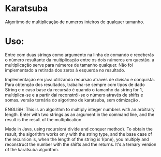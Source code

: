 # Karatsuba
Algoritmo de multiplicação de numeros inteiros de qualquer tamanho. 
# Uso:
Entre com duas strings como argumento na linha de comando e receberás o número resultante da multiplicação entre os dois números em questão. a multiplicação serve para números de tamanho qualquer. Não foi implementado a retirada dos zeros à esquerda no resultado.

Implementação em java utilizando recursão através de divisão e conquista. Para obtenção dos resultados, trabalha-se sempre com tipos de dado String e o caso base da recursão é quando o tamanho da string for 1, multiplica-se e a partir daí reconstrói-se o número através de shifts e somas. versão ternária do algoritmo de karatsuba, sem otimização . 


ENGLISH:
This is an algorithm to multiply integer numbers with an arbitrary length. Enter with two strings as an argument in the command line, and the result is the result of the multiplication. 

Made in Java, using recursion( divide and conquer method). To obtain the result, the algorithm works only with the string type, and the base case of the recursion is, when the length of the string is 1(one), you multiply and reconstruct the number with the shifts and the returns. It's a ternary version of the karatsuba algorithm.
